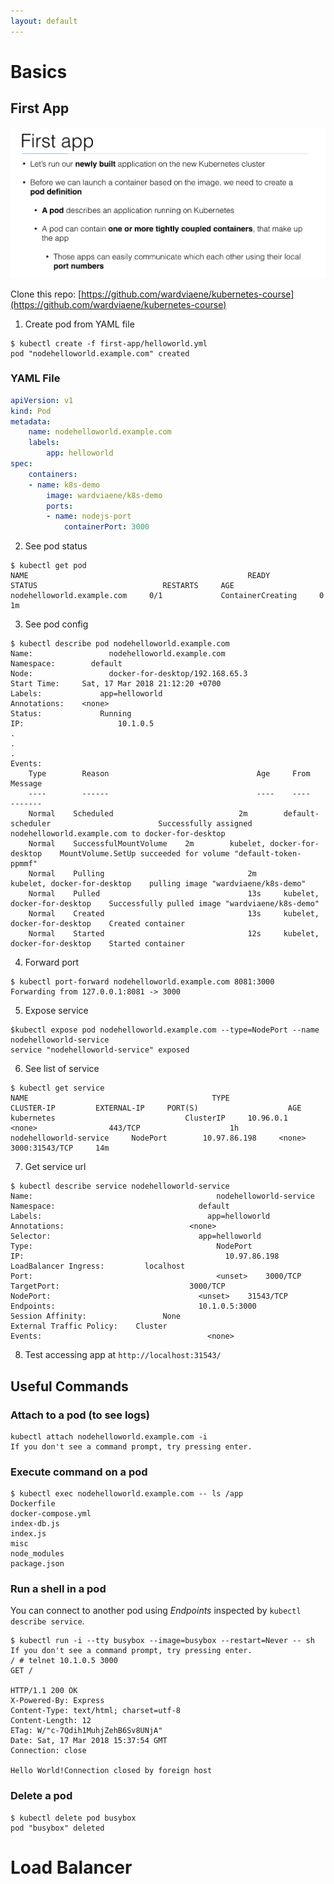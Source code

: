 ```yaml
---
layout: default
---
```


# Basics

## First App

![First App](/uploads/k-8-s/first-app.png "First App")

Clone this repo: [https://github.com/wardviaene/kubernetes-course](https://github.com/wardviaene/kubernetes-course)

1) Create pod from YAML file

```
$ kubectl create -f first-app/helloworld.yml
pod "nodehelloworld.example.com" created
```

### YAML File

```yaml
apiVersion: v1
kind: Pod
metadata:
    name: nodehelloworld.example.com
    labels:
        app: helloworld
spec:
    containers:
    - name: k8s-demo
        image: wardviaene/k8s-demo
        ports:
        - name: nodejs-port
            containerPort: 3000
```

2) See pod status

```
$ kubectl get pod
NAME                                                 READY         STATUS                            RESTARTS     AGE
nodehelloworld.example.com     0/1             ContainerCreating     0                    1m
```

3) See pod config

```
$ kubectl describe pod nodehelloworld.example.com
Name:                 nodehelloworld.example.com
Namespace:        default
Node:                 docker-for-desktop/192.168.65.3
Start Time:     Sat, 17 Mar 2018 21:12:20 +0700
Labels:             app=helloworld
Annotations:    <none>
Status:             Running
IP:                     10.1.0.5
.
.
.
Events:
    Type        Reason                                 Age     From                                                 Message
    ----        ------                                 ----    ----                                                 -------
    Normal    Scheduled                            2m        default-scheduler                        Successfully assigned nodehelloworld.example.com to docker-for-desktop
    Normal    SuccessfulMountVolume    2m        kubelet, docker-for-desktop    MountVolume.SetUp succeeded for volume "default-token-ppmmf"
    Normal    Pulling                                2m        kubelet, docker-for-desktop    pulling image "wardviaene/k8s-demo"
    Normal    Pulled                                 13s     kubelet, docker-for-desktop    Successfully pulled image "wardviaene/k8s-demo"
    Normal    Created                                13s     kubelet, docker-for-desktop    Created container
    Normal    Started                                12s     kubelet, docker-for-desktop    Started container
```

4) Forward port

```
$ kubectl port-forward nodehelloworld.example.com 8081:3000
Forwarding from 127.0.0.1:8081 -> 3000
```

5) Expose service

```
$kubectl expose pod nodehelloworld.example.com --type=NodePort --name nodehelloworld-service
service "nodehelloworld-service" exposed
```

6) See list of service

```
$ kubectl get service
NAME                                         TYPE                CLUSTER-IP         EXTERNAL-IP     PORT(S)                    AGE
kubernetes                             ClusterIP     10.96.0.1            <none>                443/TCP                    1h
nodehelloworld-service     NodePort        10.97.86.198     <none>                3000:31543/TCP     14m
```

7) Get service url

```
$ kubectl describe service nodehelloworld-service
Name:                                         nodehelloworld-service
Namespace:                                default
Labels:                                     app=helloworld
Annotations:                            <none>
Selector:                                 app=helloworld
Type:                                         NodePort
IP:                                             10.97.86.198
LoadBalancer Ingress:         localhost
Port:                                         <unset>    3000/TCP
TargetPort:                             3000/TCP
NodePort:                                 <unset>    31543/TCP
Endpoints:                                10.1.0.5:3000
Session Affinity:                 None
External Traffic Policy:    Cluster
Events:                                     <none>
```

8) Test accessing app at `http://localhost:31543/`

## Useful Commands

### Attach to a pod (to see logs)

```
kubectl attach nodehelloworld.example.com -i
If you don't see a command prompt, try pressing enter.
```

###    Execute command on a pod

```
$ kubectl exec nodehelloworld.example.com -- ls /app
Dockerfile
docker-compose.yml
index-db.js
index.js
misc
node_modules
package.json
```

### Run a shell in a pod

You can connect to another pod using *Endpoints* inspected by `kubectl describe service`.

```
$ kubectl run -i --tty busybox --image=busybox --restart=Never -- sh
If you don't see a command prompt, try pressing enter.
/ # telnet 10.1.0.5 3000
GET /

HTTP/1.1 200 OK
X-Powered-By: Express
Content-Type: text/html; charset=utf-8
Content-Length: 12
ETag: W/"c-7Qdih1MuhjZehB6Sv8UNjA"
Date: Sat, 17 Mar 2018 15:37:54 GMT
Connection: close

Hello World!Connection closed by foreign host
```

### Delete a pod

```
$ kubectl delete pod busybox
pod "busybox" deleted
```

# Load Balancer

